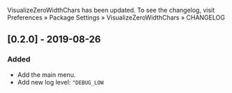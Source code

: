 VisualizeZeroWidthChars has been updated. To see the changelog, visit
Preferences » Package Settings » VisualizeZeroWidthChars » CHANGELOG


## [0.2.0] - 2019-08-26

### Added
- Add the main menu.
- Add new log level: `"DEBUG_LOW`
